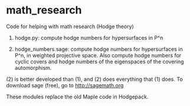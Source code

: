 math_research
=============

Code for helping with math research (Hodge theory)

  1. hodge.py: compute hodge numbers for hypersurfaces in P^n

  2. hodge_numbers.sage: compute hodge numbers for hypersurfaces in P^n,
     in weighted projective space.  Also compute hodge numbers for cyclic
     covers and hodge numbers of the eigenspaces of the covering automorphism.

(2) is better developed than (1), and (2) does everything that (1) does.
To download sage (free), go to http://sagemath.org

These modules replace the old Maple code in Hodgepack.



